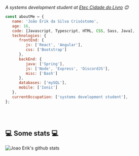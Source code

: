 <p><em>A systems development student at <a href="https://www.cps.sp.gov.br/etecs/etec-cidade-do-livro/">Etec Cidade do Livro</a> 😊</br></em></p>

```javascript
const aboutMe = {
   name: 'João Érik da Silva Crisóstomo',
   age: 16,
   code: [Javascript, Typescript, HTML, CSS, Sass, Java],
   technologies: {
      frontEnd: {
         js: ['React', 'Angular'],
         css: ['Bootstrap']
      },
      backEnd: {
         java: ['Spring'],
         js: ['Node', 'Express', 'DiscordJS'],
         misc: ['Bash']
      },
      databases: ['mySQL'],
      mobile: ['Ionic']
   },
   currentOccupation: ['systems development student'],
};
```
</br></br>
<h2>💻 Some stats 💻</h2>

![Joao Erik's github stats](https://github-readme-stats.vercel.app/api?username=joao-erik2077&show_icons=true&title_color=fff&icon_color=79ff97&text_color=9f9f9f&bg_color=151515)
